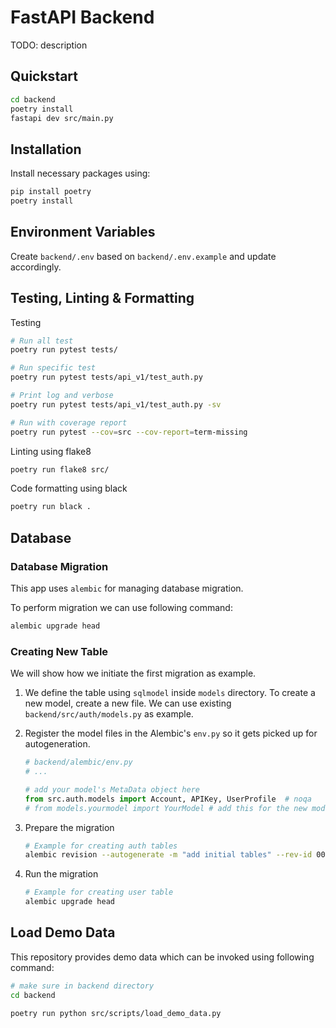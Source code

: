 # FastAPI Backend

TODO: description

## Quickstart
```bash
cd backend
poetry install
fastapi dev src/main.py
```

## Installation
Install necessary packages using:
```bash
pip install poetry
poetry install
```

## Environment Variables
Create `backend/.env` based on `backend/.env.example` and update accordingly.

## Testing, Linting & Formatting
Testing
```bash
# Run all test
poetry run pytest tests/

# Run specific test
poetry run pytest tests/api_v1/test_auth.py

# Print log and verbose
poetry run pytest tests/api_v1/test_auth.py -sv

# Run with coverage report
poetry run pytest --cov=src --cov-report=term-missing
```

Linting using flake8
```bash
poetry run flake8 src/
```

Code formatting using black
```bash
poetry run black .
```

## Database

### Database Migration
This app uses `alembic` for managing database migration.

To perform migration we can use following command:
```bash
alembic upgrade head
```

### Creating New Table
We will show how we initiate the first migration as example.

1. We define the table using `sqlmodel` inside `models` directory. To create a new model, create a new file. We can use existing `backend/src/auth/models.py` as example.

2. Register the model files in the Alembic's `env.py` so it gets picked up for autogeneration.
    ```py
    # backend/alembic/env.py
    # ...

    # add your model's MetaData object here
    from src.auth.models import Account, APIKey, UserProfile  # noqa
    # from models.yourmodel import YourModel # add this for the new model
    ```

3. Prepare the migration
    ```bash
    # Example for creating auth tables
    alembic revision --autogenerate -m "add initial tables" --rev-id 001
    ```

4. Run the migration
    ```bash
    # Example for creating user table
    alembic upgrade head
    ```

## Load Demo Data
This repository provides demo data which can be invoked using following command:
```bash
# make sure in backend directory
cd backend

poetry run python src/scripts/load_demo_data.py
```